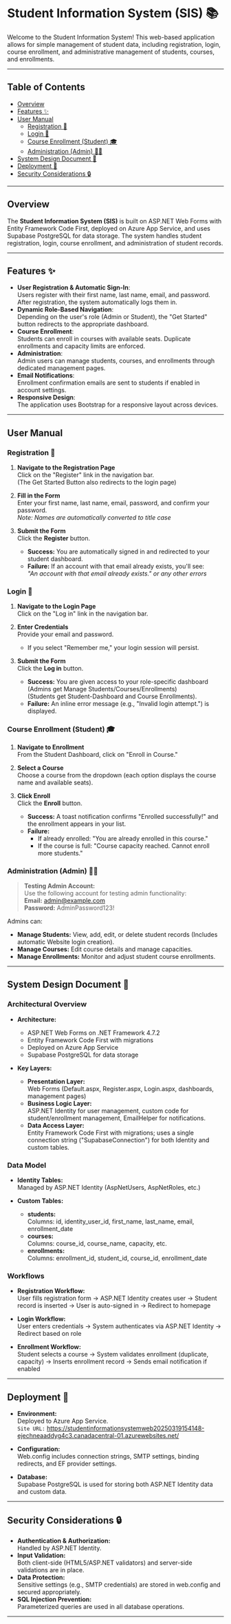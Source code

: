 # Student Information System (SIS) 📚

Welcome to the Student Information System! This web-based application allows for simple management of student data, including registration, login, course enrollment, and administrative management of students, courses, and enrollments.

---

## Table of Contents

- [Overview](#overview)
- [Features ✨](#features-)
- [User Manual](#user-manual)
  - [Registration 📝](#registration-📝)
  - [Login 🔐](#login-🔐)
  - [Course Enrollment (Student) 🎓](#course-enrollment-student-🎓)
  - [Administration (Admin) 👨‍💼](#administration-admin-👨💼)
- [System Design Document 🧠](#system-design-document-🧠)
- [Deployment 🚀](#deployment-🚀)
- [Security Considerations 🔒](#security-considerations-🔒)

---

## Overview

The **Student Information System (SIS)** is built on ASP.NET Web Forms with Entity Framework Code First, deployed on Azure App Service, and uses Supabase PostgreSQL for data storage. The system handles student registration, login, course enrollment, and administration of student records.

---

## Features ✨

- **User Registration & Automatic Sign-In**:  
  Users register with their first name, last name, email, and password. After registration, the system automatically logs them in.
- **Dynamic Role-Based Navigation**:  
  Depending on the user's role (Admin or Student), the "Get Started" button redirects to the appropriate dashboard.
- **Course Enrollment**:  
  Students can enroll in courses with available seats. Duplicate enrollments and capacity limits are enforced.
- **Administration**:  
  Admin users can manage students, courses, and enrollments through dedicated management pages.
- **Email Notifications**:  
  Enrollment confirmation emails are sent to students if enabled in account settings.
- **Responsive Design**:  
  The application uses Bootstrap for a responsive layout across devices.

---

## User Manual

### Registration 📝

1. **Navigate to the Registration Page**  
   Click on the "Register" link in the navigation bar.<br />
   (The Get Started Button also redirects to the login page)
   
3. **Fill in the Form**  
   Enter your first name, last name, email, password, and confirm your password.  
   *Note: Names are automatically converted to title case*
   
4. **Submit the Form**  
   Click the **Register** button.  
   - **Success:** You are automatically signed in and redirected to your student dashboard.  
   - **Failure:** If an account with that email already exists, you'll see:  
     *"An account with that email already exists." or any other errors*


### Login 🔐

1. **Navigate to the Login Page**  
   Click on the "Log in" link in the navigation bar.
   
2. **Enter Credentials**  
   Provide your email and password.  
   - If you select "Remember me," your login session will persist.
   
3. **Submit the Form**  
   Click the **Log in** button.  
   - **Success:** You are given access to your role-specific dashboard (Admins get Manage Students/Courses/Enrollments)<br />
(Students get Student-Dashboard and Course Enrollments).  
   - **Failure:** An inline error message (e.g., "Invalid login attempt.") is displayed.


### Course Enrollment (Student) 🎓

1. **Navigate to Enrollment**  
   From the Student Dashboard, click on "Enroll in Course."
   
2. **Select a Course**  
   Choose a course from the dropdown (each option displays the course name and available seats).
   
3. **Click Enroll**  
   Click the **Enroll** button.  
   - **Success:** A toast notification confirms "Enrolled successfully!" and the enrollment appears in your list.
   - **Failure:**  
     - If already enrolled: "You are already enrolled in this course."  
     - If the course is full: "Course capacity reached. Cannot enroll more students."

### Administration (Admin) 👨‍💼

> **Testing Admin Account:**  
> Use the following account for testing admin functionality:  
> **Email:** admin@example.com  
> **Password:** AdminPassword123!

Admins can:
- **Manage Students:** View, add, edit, or delete student records (Includes automatic Website login creation).
- **Manage Courses:** Edit course details and manage capacities.
- **Manage Enrollments:** Monitor and adjust student course enrollments.

---

## System Design Document 🧠

### Architectural Overview

- **Architecture:**  
  - ASP.NET Web Forms on .NET Framework 4.7.2  
  - Entity Framework Code First with migrations  
  - Deployed on Azure App Service  
  - Supabase PostgreSQL for data storage

- **Key Layers:**
  - **Presentation Layer:**  
    Web Forms (Default.aspx, Register.aspx, Login.aspx, dashboards, management pages)
  - **Business Logic Layer:**  
    ASP.NET Identity for user management, custom code for student/enrollment management, EmailHelper for notifications.
  - **Data Access Layer:**  
    Entity Framework Code First with migrations; uses a single connection string ("SupabaseConnection") for both Identity and custom tables.

### Data Model

- **Identity Tables:**  
  Managed by ASP.NET Identity (AspNetUsers, AspNetRoles, etc.)
  
- **Custom Tables:**
  - **students:**  
    Columns: id, identity_user_id, first_name, last_name, email, enrollment_date
  - **courses:**  
    Columns: course_id, course_name, capacity, etc.
  - **enrollments:**  
    Columns: enrollment_id, student_id, course_id, enrollment_date

### Workflows

- **Registration Workflow:**  
  User fills registration form → ASP.NET Identity creates user → Student record is inserted → User is auto-signed in → Redirect to homepage

- **Login Workflow:**  
  User enters credentials → System authenticates via ASP.NET Identity → Redirect based on role

- **Enrollment Workflow:**  
  Student selects a course → System validates enrollment (duplicate, capacity) → Inserts enrollment record → Sends email notification if enabled

---

## Deployment 🚀

- **Environment:**  
  Deployed to Azure App Service. <br />
`Site URL:` https://studentinformationsystemweb20250319154148-ejechneaaddyg4c3.canadacentral-01.azurewebsites.net/
  
- **Configuration:**  
  Web.config includes connection strings, SMTP settings, binding redirects, and EF provider settings.
  
- **Database:**  
  Supabase PostgreSQL is used for storing both ASP.NET Identity data and custom data.

---

## Security Considerations 🔒

- **Authentication & Authorization:**  
  Handled by ASP.NET Identity.
- **Input Validation:**  
  Both client-side (HTML5/ASP.NET validators) and server-side validations are in place.
- **Data Protection:**  
  Sensitive settings (e.g., SMTP credentials) are stored in web.config and secured appropriately.
- **SQL Injection Prevention:**  
  Parameterized queries are used in all database operations.

---

